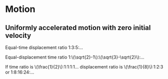 # Motion

## Uniformly accelerated motion with zero initial velocity

Equal-time displacement ratio 1:3:5:...

Equal-displacement time ratio 1:\\(\sqrt{2}-1\\):\\(\sqrt{3}-\sqrt{2}\\):...

If time ratio is \\(\frac{1}{2}\\):1:1:1:1... displacement ratio is \\(\frac{1}{8}\\):1:2:3 or 1:8:16:24:...
